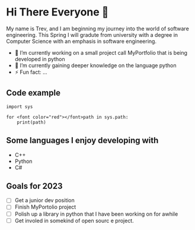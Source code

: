 # Hi There Everyone 👋
My name is Trev, and I am beginning my journey into the world of software engineering. This Spring I will gradute from university with a degree in Computer Science with an emphasis in software engineering.

- 🔭 I’m currently working on a small project call MyPortfolio that is being developed in python
- 🌱 I’m currently gaining deeper knowledge on the language python
- ⚡ Fun fact: ...

## Code example
```
import sys

for <font color="red"></font>path in sys.path:
    print(path)
```

## Some languages I enjoy developing with
- C++
- Python
- C#

## Goals for 2023
- [ ] Get a junior dev position
- [ ] Finish MyPortolio project
- [ ] Polish up a library in python that I have been working on for awhile
- [ ] Get involed in somekind of open sourc e project.
